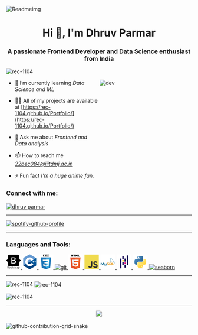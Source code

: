 ![Readmeimg](https://github.com/REC-1104/REC-1104/assets/127714898/65e9a4af-a1c9-4e70-b2ef-3088e215993b)
<h1 align="center">Hi 👋, I'm Dhruv Parmar</h1>
<h3 align="center">A passionate Frontend Developer and Data Science enthusiast from India</h3>

<p align="left"> <img src="https://komarev.com/ghpvc/?username=rec-1104&label=Profile%20views&color=0e75b6&style=flat" alt="rec-1104" /> </p>

<img width=250 height=200 align="right" src="https://i.pinimg.com/originals/0e/f6/f0/0ef6f0f6b459005d9e07aacafa78e140.gif" alt="dev" />

- 🌱 I’m currently learning *Data Science and ML*

- 👨‍💻 All of my projects are available at [https://rec-1104.github.io/Portfolio/](https://rec-1104.github.io/Portfolio/)

- 💬 Ask me about *Frontend and Data analysis*             
- 📫 How to reach me *22bec084@iiitdmj.ac.in*

- ⚡ Fun fact *I'm a huge anime fan.*

<h3 align="left">Connect with me:</h3>

<p align="left">
<a href="https://www.linkedin.com/in/dhruv-parmar-61b31226b/?lipi=urn%3Ali%3Apage%3Ad_flagship3_feed%3BMBE0ITPjRQ%2BfLxIIjD9mgA%3D%3D" target="blank"><img align="center" src="https://raw.githubusercontent.com/rahuldkjain/github-profile-readme-generator/master/src/images/icons/Social/linked-in-alt.svg" alt="dhruv parmar" height="30" width="40" /></a>
</p>

<hr>

[![spotify-github-profile](https://spotify-github-profile.vercel.app/api/view?uid=31zev2msy5uszz3s7asu6h6bjrbq&cover_image=true&theme=natemoo-re&show_offline=false&background_color=121212&interchange=false&bar_color=53b14f&bar_color_cover=false)](https://github.com/kittinan/spotify-github-profile)

<hr>

<h3 align="left">Languages and Tools:</h3>
<p align="left"> <a href="https://getbootstrap.com" target="_blank" rel="noreferrer"> <img src="https://raw.githubusercontent.com/devicons/devicon/master/icons/bootstrap/bootstrap-plain-wordmark.svg" alt="bootstrap" width="40" height="40"/> </a> <a href="https://www.w3schools.com/cpp/" target="_blank" rel="noreferrer"> <img src="https://raw.githubusercontent.com/devicons/devicon/master/icons/cplusplus/cplusplus-original.svg" alt="cplusplus" width="40" height="40"/> </a> <a href="https://www.w3schools.com/css/" target="_blank" rel="noreferrer"> <img src="https://raw.githubusercontent.com/devicons/devicon/master/icons/css3/css3-original-wordmark.svg" alt="css3" width="40" height="40"/> </a> <a href="https://git-scm.com/" target="_blank" rel="noreferrer"> <img src="https://www.vectorlogo.zone/logos/git-scm/git-scm-icon.svg" alt="git" width="40" height="40"/> </a> <a href="https://www.w3.org/html/" target="_blank" rel="noreferrer"> <img src="https://raw.githubusercontent.com/devicons/devicon/master/icons/html5/html5-original-wordmark.svg" alt="html5" width="40" height="40"/> </a> <a href="https://developer.mozilla.org/en-US/docs/Web/JavaScript" target="_blank" rel="noreferrer"> <img src="https://raw.githubusercontent.com/devicons/devicon/master/icons/javascript/javascript-original.svg" alt="javascript" width="40" height="40"/> </a> <a href="https://www.mysql.com/" target="_blank" rel="noreferrer"> <img src="https://raw.githubusercontent.com/devicons/devicon/master/icons/mysql/mysql-original-wordmark.svg" alt="mysql" width="40" height="40"/> </a> <a href="https://pandas.pydata.org/" target="_blank" rel="noreferrer"> <img src="https://raw.githubusercontent.com/devicons/devicon/2ae2a900d2f041da66e950e4d48052658d850630/icons/pandas/pandas-original.svg" alt="pandas" width="40" height="40"/> </a> <a href="https://www.python.org" target="_blank" rel="noreferrer"> <img src="https://raw.githubusercontent.com/devicons/devicon/master/icons/python/python-original.svg" alt="python" width="40" height="40"/> </a>  <a href="https://seaborn.pydata.org/" target="_blank" rel="noreferrer"> <img src="https://seaborn.pydata.org/_images/logo-mark-lightbg.svg" alt="seaborn" width="40" height="40"/> </a> </p>

<hr>

<p><img align="left" src="https://github-readme-stats.vercel.app/api/top-langs?username=rec-1104&show_icons=true&theme=dark&locale=en&layout=compact" alt="rec-1104" /></p>
 
<p>&nbsp;<img align="center" src="https://github-readme-stats.vercel.app/api?username=rec-1104&theme=dark&show_icons=true&locale=en" alt="rec-1104" /></p>
<p><img align="center" src="https://github-readme-streak-stats.herokuapp.com/?user=rec-1104&theme=dark" alt="rec-1104" /></p>

<hr>

<p align="center">
<img src="https://i.imgur.com/x1KbuCq.gif" width="500">

![github-contribution-grid-snake](https://github.com/REC-1104/REC-1104/assets/127714898/5a68379e-242d-4ce4-bfd7-d8ffdf51be9f)

<!---
REC-1104/REC-1104 is a ✨ special ✨ repository because its `README.md` (this file) appears on your GitHub profile.
You can click the Preview link to take a look at your changes.
--->
